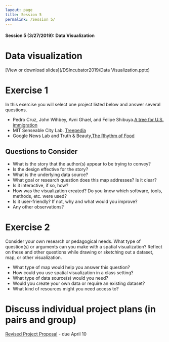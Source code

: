 ```yaml
---
layout: page
title: Session 5
permalink: /Session 5/
---
```


#### Session 5 (3/27/2019): Data Visualization


# Data visualization
[View or download slides](/DSIncubator2019/Data Visualization.pptx)


# Exercise 1
In this exercise you will select one project listed below and answer several questions.
- Pedro Cruz, John Wihbey, Avni Ghael, and Felipe Shibuya.[A tree for U.S. immigration](https://web.northeastern.edu/naturalizing-immigration-dataviz/)
- MIT Senseable City Lab. [Treepedia](http://senseable.mit.edu/treepedia/cities/boston) 
- Google News Lab and Truth & Beauty,[The Rhythm of Food](http://rhythm-of-food.net/)

## Questions to Consider

- What is the story that the author(s) appear to be trying to convey? 
- Is the design effective for the story?
- What is the underlying data source?
- What goal or research question does this map addresses? Is it clear?
- Is it interactive, if so, how?
- How was the visualization created? Do you know which software, tools, methods, etc. were used?
- Is it user-friendly? If not, why and what would you improve?
- Any other observations?



# Exercise 2

Consider your own research or pedagogical needs. What type of question(s) or arguments can you make with a spatial visualization? Reflect on these and other questions while drawing or sketching out a dataset, map, or other visualization.

- What type of map would help you answer this question?
- How could you use spatial visualization in a class setting?
- What type of data source(s) would you need? 
- Would you create your own data or require an existing dataset?
- What kind of resources might you need access to?

# Discuss individual project plans (in pairs and group)
[Revised Project Proposal](https://docs.google.com/document/d/1ZPn5Imlo_Q7nqHoQovid_zVovF5bbi5n1qcU9GgP39Y/edit) - due April 10

